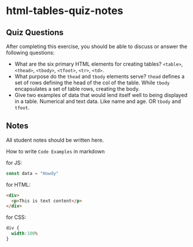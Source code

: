 # html-tables-quiz-notes

## Quiz Questions

After completing this exercise, you should be able to discuss or answer the following questions:

- What are the six primary HTML elements for creating tables?
`<table>`, `<thead>`, `<tbody>`, `<tfoot>`, `<tr>`, `<td>`.
- What purpose do the `thead` and `tbody` elements serve?
`thead` defines a set of rows defining the head of the col of the table. While `tbody` encapsulates a set of table rows, creating the body.
- Give two examples of data that would lend itself well to being displayed in a table.
Numerical and text data. Like name and age. OR `tbody` and `tfoot`.
## Notes

All student notes should be written here.


How to write `Code Examples` in markdown

for JS:
```javascript
const data = "Howdy"
```

for HTML:
```html
<div>
  <p>This is text content</p>
</div>
```

for CSS:
```css
div {
  width:100%
}
```
